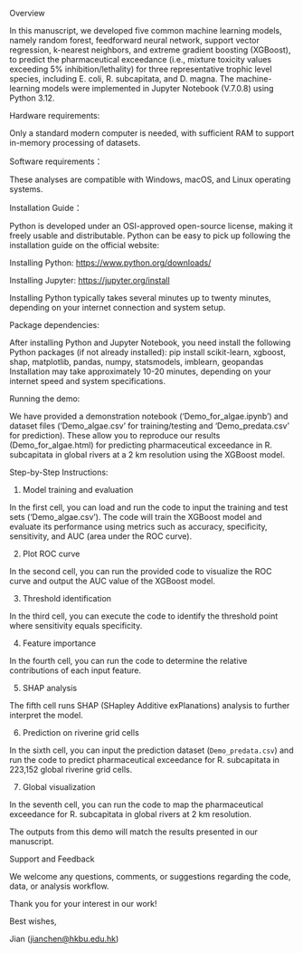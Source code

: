 Overview

In this manuscript, we developed five common machine learning models, namely random forest, feedforward neural network, support vector regression, k-nearest neighbors, and extreme gradient boosting (XGBoost), to predict the pharmaceutical exceedance (i.e., mixture toxicity values exceeding 5% inhibition/lethality) for three representative trophic level species, including E. coli, R. subcapitata, and D. magna. The machine-learning models were implemented in Jupyter Notebook (V.7.0.8) using Python 3.12.

Hardware requirements:

Only a standard modern computer is needed, with sufficient RAM to support in-memory processing of datasets.

Software requirements：

These analyses are compatible with Windows, macOS, and Linux operating systems.

Installation Guide：

Python is developed under an OSI-approved open-source license, making it freely usable and distributable. Python can be easy to pick up following the installation guide on the official website:

Installing Python: https://www.python.org/downloads/

Installing Jupyter: https://jupyter.org/install

Installing Python typically takes several minutes up to twenty minutes, depending on your internet connection and system setup.

Package dependencies:

After installing Python and Jupyter Notebook, you need install the following Python packages (if not already installed):
pip install scikit-learn, xgboost, shap, matplotlib, pandas, numpy, statsmodels, imblearn, geopandas
Installation may take approximately 10-20 minutes, depending on your internet speed and system specifications.

Running the demo:

We have provided a demonstration notebook (‘Demo_for_algae.ipynb’) and dataset files (‘Demo_algae.csv’ for training/testing and ‘Demo_predata.csv’ for prediction). These allow you to reproduce our results (Demo_for_algae.html) for predicting pharmaceutical exceedance in R. subcapitata in global rivers at a 2 km resolution using the XGBoost model.

Step-by-Step Instructions:

1. Model training and evaluation
   
In the first cell, you can load and run the code to input the training and test sets (‘Demo_algae.csv’). The code will train the XGBoost model and evaluate its performance using metrics such as accuracy, specificity, sensitivity, and AUC (area under the ROC curve).

2. Plot ROC curve
   
In the second cell, you can run the provided code to visualize the ROC curve and output the AUC value of the XGBoost model.

3. Threshold identification

In the third cell, you can execute the code to identify the threshold point where sensitivity equals specificity.

4. Feature importance

In the fourth cell, you can run the code to determine the relative contributions of each input feature. 

5. SHAP analysis

The fifth cell runs SHAP (SHapley Additive exPlanations) analysis to further interpret the model.

6. Prediction on riverine grid cells

In the sixth cell, you can input the prediction dataset (`Demo_predata.csv`) and run the code to predict pharmaceutical exceedance for R. subcapitata in 223,152 global riverine grid cells.

7. Global visualization

In the seventh cell, you can run the code to map the pharmaceutical exceedance for R. subcapitata in global rivers at 2 km resolution.

The outputs from this demo will match the results presented in our manuscript.

Support and Feedback

We welcome any questions, comments, or suggestions regarding the code, data, or analysis workflow. 

Thank you for your interest in our work!

Best wishes,

Jian (jianchen@hkbu.edu.hk)



